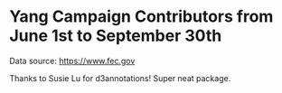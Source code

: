 # Yang Campaign Contributors from June 1st to September 30th

Data source: https://www.fec.gov

Thanks to Susie Lu for d3annotations! Super neat package.